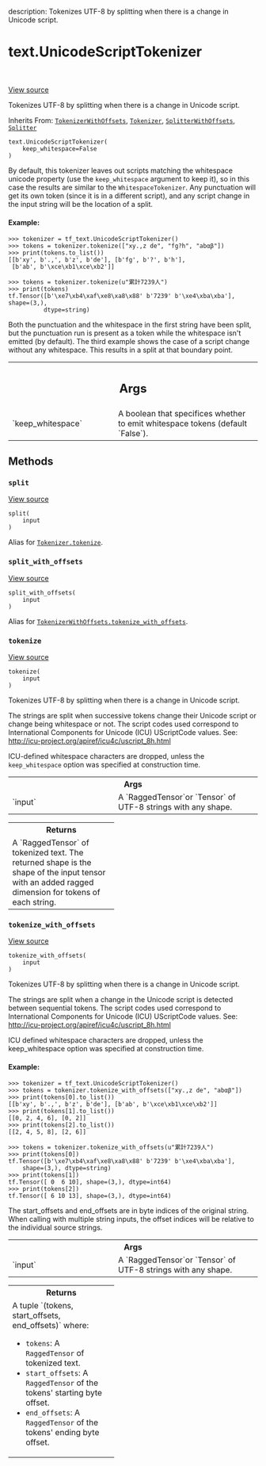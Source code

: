 description: Tokenizes UTF-8 by splitting when there is a change in Unicode
script.

<div itemscope itemtype="http://developers.google.com/ReferenceObject">
<meta itemprop="name" content="text.UnicodeScriptTokenizer" />
<meta itemprop="path" content="Stable" />
<meta itemprop="property" content="__init__"/>
<meta itemprop="property" content="split"/>
<meta itemprop="property" content="split_with_offsets"/>
<meta itemprop="property" content="tokenize"/>
<meta itemprop="property" content="tokenize_with_offsets"/>
</div>

# text.UnicodeScriptTokenizer

<!-- Insert buttons and diff -->

<table class="tfo-notebook-buttons tfo-api nocontent" align="left">

</table>

<a target="_blank" class="external" href="https://github.com/tensorflow/text/tree/master/tensorflow_text/python/ops/unicode_script_tokenizer.py">View
source</a>

Tokenizes UTF-8 by splitting when there is a change in Unicode script.

Inherits From: [`TokenizerWithOffsets`](../text/TokenizerWithOffsets.md),
[`Tokenizer`](../text/Tokenizer.md),
[`SplitterWithOffsets`](../text/SplitterWithOffsets.md),
[`Splitter`](../text/Splitter.md)

<pre class="devsite-click-to-copy prettyprint lang-py tfo-signature-link">
<code>text.UnicodeScriptTokenizer(
    keep_whitespace=False
)
</code></pre>

<!-- Placeholder for "Used in" -->

By default, this tokenizer leaves out scripts matching the whitespace unicode
property (use the `keep_whitespace` argument to keep it), so in this case the
results are similar to the `WhitespaceTokenizer`. Any punctuation will get its
own token (since it is in a different script), and any script change in the
input string will be the location of a split.

#### Example:

```
>>> tokenizer = tf_text.UnicodeScriptTokenizer()
>>> tokens = tokenizer.tokenize(["xy.,z de", "fg?h", "abαβ"])
>>> print(tokens.to_list())
[[b'xy', b'.,', b'z', b'de'], [b'fg', b'?', b'h'],
 [b'ab', b'\xce\xb1\xce\xb2']]
```

```
>>> tokens = tokenizer.tokenize(u"累計7239人")
>>> print(tokens)
tf.Tensor([b'\xe7\xb4\xaf\xe8\xa8\x88' b'7239' b'\xe4\xba\xba'], shape=(3,),
          dtype=string)
```

Both the punctuation and the whitespace in the first string have been split, but
the punctuation run is present as a token while the whitespace isn't emitted (by
default). The third example shows the case of a script change without any
whitespace. This results in a split at that boundary point.

<!-- Tabular view -->
 <table class="responsive fixed orange">
<colgroup><col width="214px"><col></colgroup>
<tr><th colspan="2"><h2 class="add-link">Args</h2></th></tr>

<tr>
<td>
`keep_whitespace`
</td>
<td>
A boolean that specifices whether to emit whitespace
tokens (default `False`).
</td>
</tr>
</table>

## Methods

<h3 id="split"><code>split</code></h3>

<a target="_blank" class="external" href="https://github.com/tensorflow/text/tree/master/tensorflow_text/python/ops/tokenization.py">View
source</a>

<pre class="devsite-click-to-copy prettyprint lang-py tfo-signature-link">
<code>split(
    input
)
</code></pre>

Alias for
<a href="../text/Tokenizer.md#tokenize"><code>Tokenizer.tokenize</code></a>.

<h3 id="split_with_offsets"><code>split_with_offsets</code></h3>

<a target="_blank" class="external" href="https://github.com/tensorflow/text/tree/master/tensorflow_text/python/ops/tokenization.py">View
source</a>

<pre class="devsite-click-to-copy prettyprint lang-py tfo-signature-link">
<code>split_with_offsets(
    input
)
</code></pre>

Alias for
<a href="../text/TokenizerWithOffsets.md#tokenize_with_offsets"><code>TokenizerWithOffsets.tokenize_with_offsets</code></a>.

<h3 id="tokenize"><code>tokenize</code></h3>

<a target="_blank" class="external" href="https://github.com/tensorflow/text/tree/master/tensorflow_text/python/ops/unicode_script_tokenizer.py">View
source</a>

<pre class="devsite-click-to-copy prettyprint lang-py tfo-signature-link">
<code>tokenize(
    input
)
</code></pre>

Tokenizes UTF-8 by splitting when there is a change in Unicode script.

The strings are split when successive tokens change their Unicode script or
change being whitespace or not. The script codes used correspond to
International Components for Unicode (ICU) UScriptCode values. See:
http://icu-project.org/apiref/icu4c/uscript_8h.html

ICU-defined whitespace characters are dropped, unless the `keep_whitespace`
option was specified at construction time.

<!-- Tabular view -->
 <table class="responsive fixed orange">
<colgroup><col width="214px"><col></colgroup>
<tr><th colspan="2">Args</th></tr>

<tr>
<td>
`input`
</td>
<td>
A `RaggedTensor`or `Tensor` of UTF-8 strings with any shape.
</td>
</tr>
</table>

<!-- Tabular view -->
 <table class="responsive fixed orange">
<colgroup><col width="214px"><col></colgroup>
<tr><th colspan="2">Returns</th></tr>
<tr class="alt">
<td colspan="2">
A `RaggedTensor` of tokenized text. The returned shape is the shape of the
input tensor with an added ragged dimension for tokens of each string.
</td>
</tr>

</table>

<h3 id="tokenize_with_offsets"><code>tokenize_with_offsets</code></h3>

<a target="_blank" class="external" href="https://github.com/tensorflow/text/tree/master/tensorflow_text/python/ops/unicode_script_tokenizer.py">View
source</a>

<pre class="devsite-click-to-copy prettyprint lang-py tfo-signature-link">
<code>tokenize_with_offsets(
    input
)
</code></pre>

Tokenizes UTF-8 by splitting when there is a change in Unicode script.

The strings are split when a change in the Unicode script is detected between
sequential tokens. The script codes used correspond to International Components
for Unicode (ICU) UScriptCode values. See:
http://icu-project.org/apiref/icu4c/uscript_8h.html

ICU defined whitespace characters are dropped, unless the keep_whitespace option
was specified at construction time.

#### Example:

```
>>> tokenizer = tf_text.UnicodeScriptTokenizer()
>>> tokens = tokenizer.tokenize_with_offsets(["xy.,z de", "abαβ"])
>>> print(tokens[0].to_list())
[[b'xy', b'.,', b'z', b'de'], [b'ab', b'\xce\xb1\xce\xb2']]
>>> print(tokens[1].to_list())
[[0, 2, 4, 6], [0, 2]]
>>> print(tokens[2].to_list())
[[2, 4, 5, 8], [2, 6]]
```

```
>>> tokens = tokenizer.tokenize_with_offsets(u"累計7239人")
>>> print(tokens[0])
tf.Tensor([b'\xe7\xb4\xaf\xe8\xa8\x88' b'7239' b'\xe4\xba\xba'],
    shape=(3,), dtype=string)
>>> print(tokens[1])
tf.Tensor([ 0  6 10], shape=(3,), dtype=int64)
>>> print(tokens[2])
tf.Tensor([ 6 10 13], shape=(3,), dtype=int64)
```

The start_offsets and end_offsets are in byte indices of the original string.
When calling with multiple string inputs, the offset indices will be relative to
the individual source strings.

<!-- Tabular view -->
 <table class="responsive fixed orange">
<colgroup><col width="214px"><col></colgroup>
<tr><th colspan="2">Args</th></tr>

<tr>
<td>
`input`
</td>
<td>
A `RaggedTensor`or `Tensor` of UTF-8 strings with any shape.
</td>
</tr>
</table>

<!-- Tabular view -->
 <table class="responsive fixed orange">
<colgroup><col width="214px"><col></colgroup>
<tr><th colspan="2">Returns</th></tr>
<tr class="alt">
<td colspan="2">
A tuple `(tokens, start_offsets, end_offsets)` where:

*   `tokens`: A `RaggedTensor` of tokenized text.
*   `start_offsets`: A `RaggedTensor` of the tokens' starting byte offset.
*   `end_offsets`: A `RaggedTensor` of the tokens' ending byte offset. </td>
    </tr>

</table>
